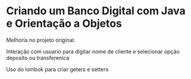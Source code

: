 # Criando um Banco Digital com Java e Orientação a Objetos
Melhoria no projeto original:

Interação com usuario para digitar nome de cliente e selecionar opção deposito ou transferenica 

Uso do lombok para criar geters e setters
